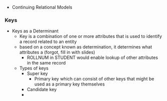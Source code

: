 - Continuing Relational Models


### Keys
- Keys as a Determinant
	-  Key is a combination of one or more attributes that is used to identify a record related to an entity
	- based on a concept known as determination, it determines what attributes a  (forgot, fill in with slides)
		- ROLLNUM in STUDENT would enable lookup of other attributes in the same record
	- Types of keys
		- Super key
			- Primary key which can consist of other keys that might be used as a primary key themselves
		- Candidate key
		- 